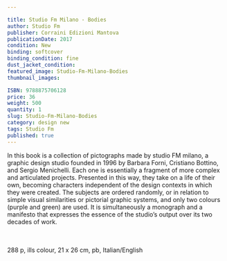 ```yaml
---

title: Studio Fm Milano - Bodies
author: Studio Fm
publisher: Corraini Edizioni Mantova
publicationDate: 2017
condition: New
binding: softcover
binding_condition: fine
dust_jacket_condition:
featured_image: Studio-Fm-Milano-Bodies
thumbnail_images:

ISBN: 9788875706128
price: 36
weight: 500
quantity: 1
slug: Studio-Fm-Milano-Bodies
category: design new
tags: Studio Fm
published: true
---
```



In this book is a collection of pictographs made by studio FM milano, a graphic design studio founded in 1996 by Barbara Forni, Cristiano Bottino, and Sergio Menichelli. Each one is essentially a fragment of more complex and articulated projects. Presented in this way, they take on a life of their own, becoming characters independent of the design contexts in which they were created. The subjects are ordered randomly, or in relation to simple visual similarities or pictorial graphic systems, and only two colours (purple and green) are used. It is simultaneously a monograph and a manifesto that expresses the essence of the studio’s output over its two decades of work.

<br>
<br>
288 p, ills colour, 21 x 26 cm, pb, Italian/English